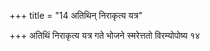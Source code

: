 +++
title = "14 अतिथिन् निराकृत्य यत्र"

+++
अतिथिं निराकृत्य यत्र गते भोजने स्मरेत्ततो विरम्योपोष्य १४